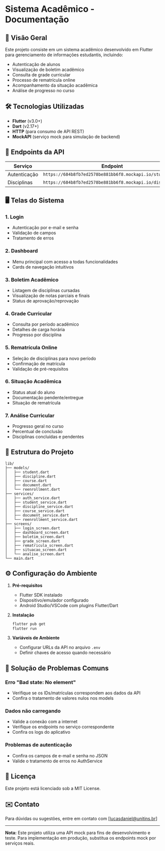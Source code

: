 # Sistema Acadêmico - Documentação

## 📌 Visão Geral

Este projeto consiste em um sistema acadêmico desenvolvido em Flutter para gerenciamento de informações estudantis, incluindo:

- Autenticação de alunos
- Visualização de boletim acadêmico
- Consulta de grade curricular
- Processo de rematrícula online
- Acompanhamento da situação acadêmica
- Análise de progresso no curso

## 🛠 Tecnologias Utilizadas

- **Flutter** (v3.0+)
- **Dart** (v2.17+)
- **HTTP** (para consumo de API REST)
- **MockAPI** (serviço mock para simulação de backend)

## 🔌 Endpoints da API

| Serviço      | Endpoint                                                  |
| ------------ | --------------------------------------------------------- |
| Autenticação | `https://684b8fb7ed2578be881bb6f8.mockapi.io/students`    |
| Disciplinas  | `https://684b8fb7ed2578be881bb6f8.mockapi.io/disciplines` |

## 🖥 Telas do Sistema

### 1. Login
- Autenticação por e-mail e senha
- Validação de campos
- Tratamento de erros

### 2. Dashboard
- Menu principal com acesso a todas funcionalidades
- Cards de navegação intuitivos

### 3. Boletim Acadêmico
- Listagem de disciplinas cursadas
- Visualização de notas parciais e finais
- Status de aprovação/reprovação

### 4. Grade Curricular
- Consulta por período acadêmico
- Detalhes de carga horária
- Progresso por disciplina

### 5. Rematrícula Online
- Seleção de disciplinas para novo período
- Confirmação de matrícula
- Validação de pré-requisitos

### 6. Situação Acadêmica
- Status atual do aluno
- Documentação pendente/entregue
- Situação de rematrícula

### 7. Análise Curricular
- Progresso geral no curso
- Percentual de conclusão
- Disciplinas concluídas e pendentes

## 🧩 Estrutura do Projeto

```
lib/
├── models/
│   ├── student.dart
│   ├── discipline.dart
│   ├── course.dart
│   ├── document.dart
│   └── reenrollment.dart
├── services/
│   ├── auth_service.dart
│   ├── student_service.dart
│   ├── discipline_service.dart
│   ├── course_service.dart
│   ├── document_service.dart
│   └── reenrollment_service.dart
├── screens/
│   ├── login_screen.dart
│   ├── dashboard_screen.dart
│   ├── boletim_screen.dart
│   ├── grade_screen.dart
│   ├── rematricula_screen.dart
│   ├── situacao_screen.dart
│   └── analise_screen.dart
└── main.dart
```

## ⚙️ Configuração do Ambiente

1. **Pré-requisitos**
   - Flutter SDK instalado
   - Dispositivo/emulador configurado
   - Android Studio/VSCode com plugins Flutter/Dart

2. **Instalação**
   ```bash
   flutter pub get
   flutter run
   ```

3. **Variáveis de Ambiente**
   - Configurar URLs da API no arquivo `.env`
   - Definir chaves de acesso quando necessário

## 🐛 Solução de Problemas Comuns

### Erro "Bad state: No element"
- Verifique se os IDs/matrículas correspondem aos dados da API
- Confira o tratamento de valores nulos nos models

### Dados não carregando
- Valide a conexão com a internet
- Verifique os endpoints no serviço correspondente
- Confira os logs do aplicativo

### Problemas de autenticação
- Confira os campos de e-mail e senha no JSON
- Valide o tratamento de erros no AuthService

## 📝 Licença

Este projeto está licenciado sob a MIT License.

## ✉️ Contato

Para dúvidas ou sugestões, entre em contato com [lucasdaniel@unitins.br]

---

**Nota:** Este projeto utiliza uma API mock para fins de desenvolvimento e teste. Para implementação em produção, substitua os endpoints mock por serviços reais.
